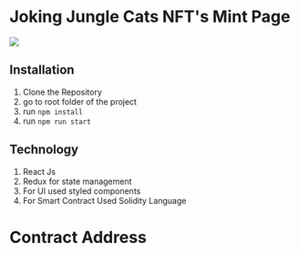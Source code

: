 # Joking Jungle Cats NFT's Mint Page

![](https://raw.githubusercontent.com/waleed677/Joking-Jungle-Cats-Mint-Page/master/public/config/images/banner.jpeg)

## Installation

1. Clone the Repository
2. go to root folder of the project
3. run ``` npm install ``` 
4. run ```npm run start ``` 


## Technology 

1. React Js
2. Redux for state management
3. For UI used styled components
4. For Smart Contract Used Solidity Language


# Contract Address

